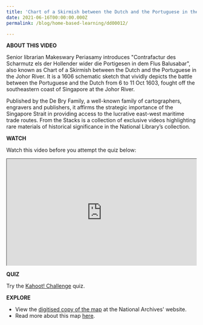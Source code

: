 ```yaml
---
title: 'Chart of a Skirmish between the Dutch and the Portuguese in the Johor River'
date: 2021-06-16T00:00:00.000Z
permalink: /blog/home-based-learning/dd00012/

---
```


**ABOUT THIS VIDEO**

Senior librarian Makeswary Periasamy introduces "Contrafactur des Scharmutz els der Hollender wider die Portigesen in dem Flus Balusabar", also known as Chart of a Skirmish between the Dutch and the Portuguese in the Johor River. It is a 1606 schematic sketch that vividly depicts the battle between the Portuguese and the Dutch from 6 to 11 Oct 1603, fought off the southeastern coast of Singapore at the Johor River. 

Published by the De Bry Family, a well-known family of cartographers, engravers and publishers, it affirms the strategic importance of the Singapore Strait in providing access to the lucrative east-west maritime trade routes. From the Stacks is a collection of exclusive videos highlighting rare materials of historical significance in the National Library’s collection.



**WATCH**

Watch this video before you attempt the quiz below: 

<style>.embed-container { position: relative; padding-bottom: 56.25%; height: 0; overflow: hidden; max-width: 100%; } .embed-container iframe, .embed-container object, .embed-container embed { position: absolute; top: 0; left: 0; width: 100%; height: 100%; }</style><div class='embed-container'>
<iframe src="https://nlb.ap.panopto.com/Panopto/Pages/Embed.aspx?id=a335e084-0038-4d00-9050-ad2c00b01b27&autoplay=false&offerviewer=false&showtitle=true&showbrand=true&start=0&interactivity=all" height="405" width="720" style="border: 1px solid #464646;" allowfullscreen allow="autoplay"></iframe></div>



**QUIZ**

Try the [Kahoot! Challenge](https://kahoot.it/challenge/005109997) quiz. 



**EXPLORE**

- View the [digitised copy of the map](https://www.nas.gov.sg/archivesonline/maps_building_plans/record-details/1745190b-1fcc-11ea-a1ea-001a4a5ba61b) at the National Archives' website.
- Read more about this map [here](https://www.raremaps.com/gallery/detail/34470/contrafactur-des-scharmutz-els-der-hollender-wider-die-porti-de-bry).





